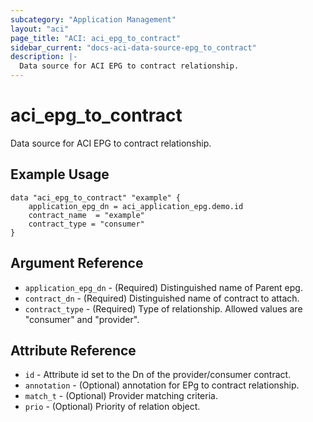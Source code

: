 ```yaml
---
subcategory: "Application Management"
layout: "aci"
page_title: "ACI: aci_epg_to_contract"
sidebar_current: "docs-aci-data-source-epg_to_contract"
description: |-
  Data source for ACI EPG to contract relationship.
---
```


# aci_epg_to_contract

Data source for ACI EPG to contract relationship.

## Example Usage

```hcl
data "aci_epg_to_contract" "example" {
    application_epg_dn = aci_application_epg.demo.id
    contract_name  = "example"
    contract_type = "consumer"
}
```

## Argument Reference

- `application_epg_dn` - (Required) Distinguished name of Parent epg.
- `contract_dn` - (Required) Distinguished name of contract to attach.
- `contract_type` - (Required) Type of relationship. Allowed values are "consumer" and "provider".

## Attribute Reference

- `id` - Attribute id set to the Dn of the provider/consumer contract.
- `annotation` - (Optional) annotation for EPg to contract relationship.
- `match_t` - (Optional) Provider matching criteria.
- `prio` - (Optional) Priority of relation object.
